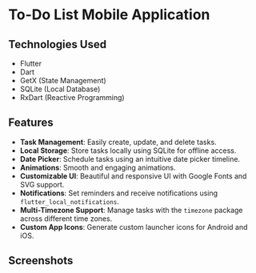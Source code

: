 # To-Do List Mobile Application

## Technologies Used
- Flutter
- Dart
- GetX (State Management)
- SQLite (Local Database)
- RxDart (Reactive Programming)

## Features
- **Task Management**: Easily create, update, and delete tasks.
- **Local Storage**: Store tasks locally using SQLite for offline access.
- **Date Picker**: Schedule tasks using an intuitive date picker timeline.
- **Animations**: Smooth and engaging animations.
- **Customizable UI**: Beautiful and responsive UI with Google Fonts and SVG support.
- **Notifications**: Set reminders and receive notifications using `flutter_local_notifications`.
- **Multi-Timezone Support**: Manage tasks with the `timezone` package across different time zones.
- **Custom App Icons**: Generate custom launcher icons for Android and iOS.

## Screenshots



























